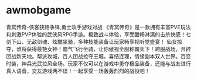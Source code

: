 # awmobgame
青冥传奇-侠客狭路争锋,勇士攻手游戏对战
《青冥传奇》是一款拥有丰富PVE玩法和刺激PVP体验的武侠风RPG手游。极致战斗体验，享受酣畅淋漓的击杀快感！七剑下山、无敌剑魂、炫酷坐骑，多种技能装备让玩家畅享视听觉盛宴！ 仙女掠夺，谁将获得最艳女神！霸气飞行坐骑，让你傲视全服称霸天下！跨服战场，开辟团战新天地。帮派攻城，百人团战抢夺王城。喜结连理，情缘副本双人世界。百变时装，神兵光武拉风全场。玩家不仅可以在游戏中勇夺极品装备，还能与战友进行真人语音，交友游戏两不误！一起享受一场轰轰烈烈的战役吧！
